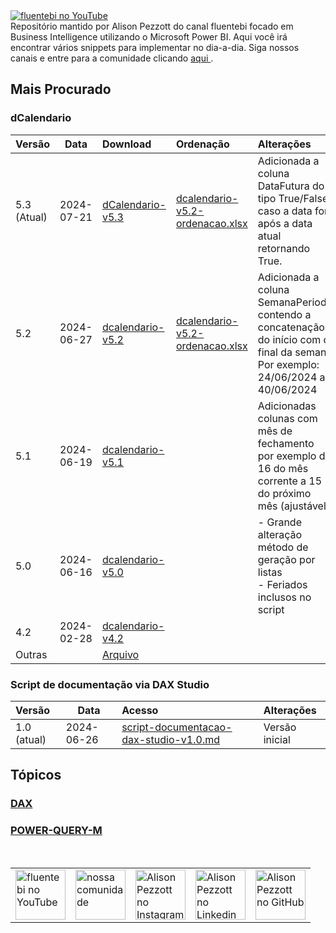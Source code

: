 <a href="https://www.youtube.com/@fluentebi" target="_blank">
  <img src="https://github.com/alisonpezzott/powerbi/blob/9f06bb851af832dedad9fa34cad406e956594cb3/assets/branding/header-git.png" alt="fluentebi no YouTube"/>
</a>
<br>
Repositório mantido por Alison Pezzott do canal fluentebi focado em Business Intelligence utilizando o Microsoft Power BI.
Aqui você irá encontrar vários snippets para implementar no dia-a-dia.
Siga nossos canais e entre para a comunidade clicando <a href="https://t.me/fluentebi" > aqui </a>.
<br>

## Mais Procurado

### dCalendario <br>

| Versão | Data | Download | Ordenação | Alterações |
| :- | - | :- | :- | :- |
| 5.3 (Atual) | 2024-07-21 |[dCalendario-v5.3](https://github.com/alisonpezzott/powerbi/blob/main/power-query-m/dcalendario/dcalendario-v5.3) | [dcalendario-v5.2-ordenacao.xlsx](https://github.com/alisonpezzott/powerbi/blob/main/power-query-m/dcalendario/dcalendario-v5.3-ordenacao.xlsx) | Adicionada a coluna DataFutura do tipo True/False caso a data for após a data atual retornando True. |
| 5.2 | 2024-06-27 |[dcalendario-v5.2](https://github.com/alisonpezzott/powerbi/blob/main/power-query-m/dcalendario/dcalendario-v5.2) | [dcalendario-v5.2-ordenacao.xlsx](https://github.com/alisonpezzott/powerbi/blob/main/power-query-m/dcalendario/dcalendario-v5.2-ordenacao.xlsx) | Adicionada a coluna SemanaPeriodo contendo a concatenação <br> do início com o final da semana <br> Por exemplo: 24/06/2024 a 40/06/2024|
| 5.1 | 2024-06-19 |[dcalendario-v5.1](https://github.com/alisonpezzott/powerbi/blob/main/power-query-m/dcalendario/dcalendario-v5.1) | | Adicionadas colunas com mês de fechamento<br>por exemplo de 16 do mês corrente a 15 do próximo mês (ajustável)|
| 5.0 | 2024-06-16 |[dcalendario-v5.0](https://github.com/alisonpezzott/powerbi/blob/main/power-query-m/dcalendario/dcalendario-v5.0) | | - Grande alteração método de geração por listas<br> - Feriados inclusos no script|
| 4.2 | 2024-02-28 | [dcalendario-v4.2](https://github.com/alisonpezzott/powerbi/blob/main/power-query-m/dcalendario/dcalendario-v4.2)|||
| Outras |  | [Arquivo](https://github.com/alisonpezzott/powerbi/blob/main/power-query-m/dcalendario/arquivo)|||

### Script de documentação via DAX Studio <br>
| Versão | Data | Acesso | Alterações |
| :- | - | :- | :- |
| 1.0 (atual) | 2024-06-26 |[script-documentacao-dax-studio-v1.0.md](https://github.com/alisonpezzott/powerbi/blob/main/dax/dax-studio/script-documentacao-dax-studio-v1.0.md)|Versão inicial|

## Tópicos

### [DAX](https://github.com/alisonpezzott/powerbi/tree/main/dax)

### [POWER-QUERY-M](https://github.com/alisonpezzott/powerbi/tree/main/power-query-m) 

<br>

<table style="border-collapse: collapse; border: none;">
  <tr>
    <td style="border: none;">
      <a href="https://www.youtube.com/@fluentebi" target="_blank">
        <img src="https://github.com/alisonpezzott/powerbi/blob/main/assets/icons/youtube.png" alt="fluentebi no YouTube" style="width:80px;"/>
      </a>
    </td>
    <td style="border: none;">
      <a href="https://t.me/fluentebi" target="_blank">
        <img src="https://github.com/alisonpezzott/powerbi/blob/main/assets/icons/telegram.png" alt="nossa comunidade" style="width:80px;"/>
      </a>
    </td>
    <td style="border: none;">
      <a href="https://www.instagram.com/alisonpezzott" target="_blank">
        <img src="https://github.com/alisonpezzott/powerbi/blob/main/assets/icons/instagram.png" alt="Alison Pezzott no Instagram" style="width:80px;"/>
      </a>
    </td>
    <td style="border: none;">
      <a href="https://www.linkedin.com/in/alisonpezzott" target="_blank">
        <img src="https://github.com/alisonpezzott/powerbi/blob/main/assets/icons/linkedin.png" alt="Alison Pezzott no Linkedin" style="width:80px;"/>
      </a>
    </td>
    <td style="border: none;">
      <a href="https://www.github.com/alisonpezzott" target="_blank">
        <img src="https://github.com/alisonpezzott/powerbi/blob/main/assets/icons/github.png" alt="Alison Pezzott no GitHub" style="width:80px;"/>
      </a>
    </td>
  </tr>
</table>


